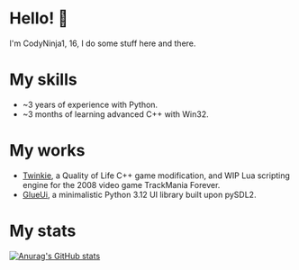 # Hello! 👋 
I'm CodyNinja1, 16, I do some stuff here and there.

# My skills
- ~3 years of experience with Python.
- ~3 months of learning advanced C++ with Win32.

# My works
- [Twinkie](https://github.com/TwinkieTweaks/Twinkie), a Quality of Life C++ game modification, and WIP Lua scripting engine for the 2008 video game TrackMania Forever.
- [GlueUi](https://github.com/CodyNinja1/GlueUi), a minimalistic Python 3.12 UI library built upon pySDL2.

# My stats
[![Anurag's GitHub stats](https://github-readme-stats.vercel.app/api?username=CodyNinja1&theme=tokyonight&rank_icon=github&blahblah=blah)](https://github.com/anuraghazra/github-readme-stats)
